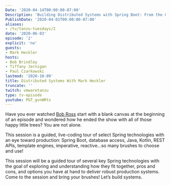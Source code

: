```yaml
---
Date: '2020-04-14T00:00:00-07:00'
Description: 'Building Distributed Systems with Spring Boot: From the Ground Up.'
PublishDate: '2020-04-01T00:00:00-07:00'
aliases:
- /tv/tanzu-tuesdays/2
date: '2020-06-03'
episode: '2'
explicit: 'no'
guests:
- Mark Heckler
hosts:
- Bob Brindley
- Tiffany Jernigan
- Paul Czarkowski
lastmod: '2020-10-09'
title: Distributed Systems With Mark Heckler
truncate: ''
twitch: vmwaretanzu
type: tv-episode
youtube: PGT_gvnWRts
---
```


Have you ever watched [Bob Ross](https://www.youtube.com/user/BobRossInc/) start with a blank canvas at the beginning of an episode and wondered how he ended the show with all of those happy little trees? You are not alone.

This session is a guided, live-coding tour of select Spring technologies with an eye toward production: Spring Boot, database access, Java, Kotlin, REST APIs, template engines, imperative, reactive...so many brushes to choose and use!

This session will be a guided tour of several key Spring technologies with the goal of exploring and understanding how they fit together, pros and cons, and options you have at hand to deliver robust production systems. Come to the session and bring your brushes! Let’s build systems.
